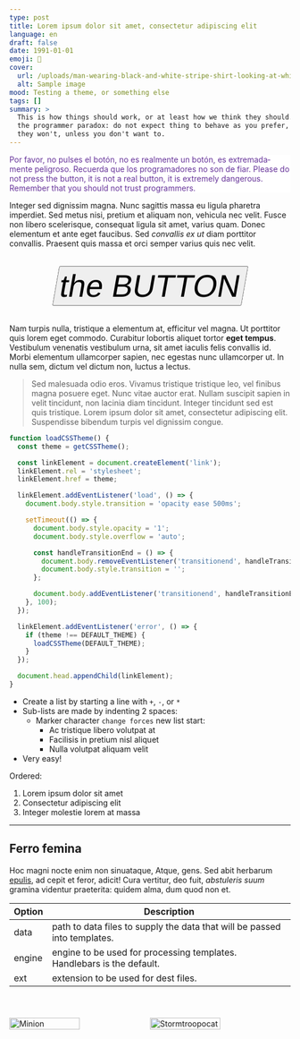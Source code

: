 ```yaml
---
type: post
title: Lorem ipsum dolor sit amet, consectetur adipiscing elit
language: en
draft: false
date: 1991-01-01
emoji: 🧪
cover:
  url: /uploads/man-wearing-black-and-white-stripe-shirt-looking-at-white-printer-papers-on-the-wall.jpg
  alt: Sample image
mood: Testing a theme, or something else
tags: []
summary: >
  This is how things should work, or at least how we think they should. That's
  the programmer paradox: do not expect thing to behave as you prefer, because
  they won't, unless you don't want to.
---
```


<p style="background:white;color:rebeccapurple">
  <span lang="es">
    Por favor, no pulses el botón, no es realmente un botón, es
    extremadamente peligroso. Recuerda que los programadores no son de fiar.
  </span>
  <span lang="en">
    Please do not press the button, it is not a real button, it is
    extremely dangerous. Remember that you should not trust programmers.
  </span>
</p>

Integer sed dignissim magna. Nunc sagittis massa eu ligula pharetra imperdiet.
Sed metus nisi, pretium et aliquam non, vehicula nec velit. Fusce non libero
scelerisque, consequat ligula sit amet, varius quam. Donec elementum et ante
eget faucibus. Sed _convallis ex ut_ diam porttitor convallis. Praesent quis
massa et orci semper varius quis nec velit.

<button type="button" style="display:block;margin:2rem auto;transform:skew(-10deg);font-size:4em;cursor:pointer;" onclick="!async function(n){function e(n){return new Promise(e=>setTimeout(e,n))}function a(n){document.body.innerHTML=`<p role='alert'>${n}</p>`}if(!(n instanceof Event))throw new Error('You didn\'t press the button! You will pay for this!');document.body.innerHTML='',document.body.style.display='grid',document.body.style.placeItems='center',document.body.style.textAlign='center',document.body.style.fontSize='min(30px,4vw)',document.body.style.padding='0.5em',a('<span lang=\'en\'>Navigation activated</span><br /><span  style=\'opacity:0.5;\' lang=\'es\'>Navegación activada</span>'),await e(2e3),a('<span lang=\'en\'>Returning to <i>Jaén</i> mothership in...</span><br /><span style=\'opacity:0.5;\' lang=\'es\'>Volviendo la madre nodriza <i>Jaén</i> en...</span>'),await e(2e3),a('<span style=\'font-size:3em\'>3</span>'),await e(1e3),a('<span style=\'font-size:4em\'>2</span>'),await e(1e3),a('<span style=\'font-size:7em\'>1</span>'),await e(1e3),window.location.href='/admin/easter-egg'}(event);">
  the BUTTON
</button>

Nam turpis nulla, tristique a elementum at, efficitur vel magna. Ut porttitor
quis lorem eget commodo. Curabitur lobortis aliquet tortor **eget tempus**.
Vestibulum venenatis vestibulum urna, sit amet iaculis felis convallis id. Morbi
elementum ullamcorper sapien, nec egestas nunc ullamcorper ut. In nulla sem,
dictum vel dictum non, luctus a lectus.

> Sed malesuada odio eros. Vivamus tristique tristique leo, vel finibus magna
> posuere eget. Nunc vitae auctor erat. Nullam suscipit sapien in velit
> tincidunt, non lacinia diam tincidunt. Integer tincidunt sed est quis
> tristique. Lorem ipsum dolor sit amet, consectetur adipiscing elit.
> Suspendisse bibendum turpis vel dignissim congue.

```javascript
function loadCSSTheme() {
  const theme = getCSSTheme();

  const linkElement = document.createElement('link');
  linkElement.rel = 'stylesheet';
  linkElement.href = theme;

  linkElement.addEventListener('load', () => {
    document.body.style.transition = 'opacity ease 500ms';

    setTimeout(() => {
      document.body.style.opacity = '1';
      document.body.style.overflow = 'auto';

      const handleTransitionEnd = () => {
        document.body.removeEventListener('transitionend', handleTransitionEnd);
        document.body.style.transition = '';
      };

      document.body.addEventListener('transitionend', handleTransitionEnd);
    }, 100);
  });

  linkElement.addEventListener('error', () => {
    if (theme !== DEFAULT_THEME) {
      loadCSSTheme(DEFAULT_THEME);
    }
  });

  document.head.appendChild(linkElement);
}
```

- Create a list by starting a line with `+`, `-`, or `*`
- Sub-lists are made by indenting 2 spaces:
  - Marker character `change forces` new list start:
    - Ac tristique libero volutpat at
    * Facilisis in pretium nisl aliquet
    - Nulla volutpat aliquam velit
- Very easy!

Ordered:

1. Lorem ipsum dolor sit amet
2. Consectetur adipiscing elit
3. Integer molestie lorem at massa

---

## Ferro femina

Hoc magni nocte enim non sinuataque, Atque, gens. Sed abit herbarum
[epulis](http://vota.com/in-puer), ad cepit et feror, adicit! Cura vertitur, deo
fuit, _abstuleris suum_ gramina videntur praeterita: quidem alma, dum quod non
et.

| Option | Description                                                               |
| ------ | ------------------------------------------------------------------------- |
| data   | path to data files to supply the data that will be passed into templates. |
| engine | engine to be used for processing templates. Handlebars is the default.    |
| ext    | extension to be used for dest files.                                      |

<div style="display:flex;margin:4em auto">
  <img style="width:50%" alt="Minion" src="https://octodex.github.com/images/minion.png" />
  <img style="width:50%" alt="Stormtroopocat" src="https://octodex.github.com/images/stormtroopocat.jpg" />
</div>

